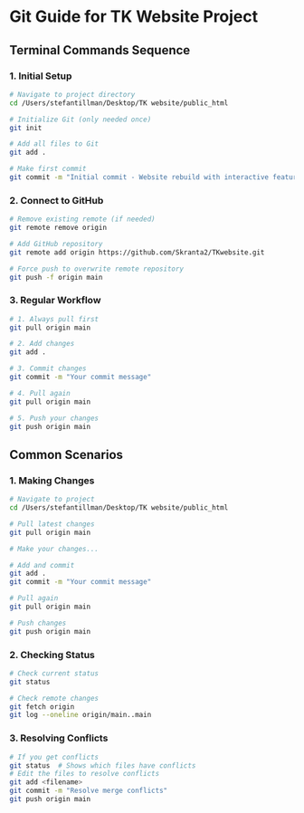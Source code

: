 # Git Guide for TK Website Project

## Terminal Commands Sequence

### 1. Initial Setup
```bash
# Navigate to project directory
cd /Users/stefantillman/Desktop/TK website/public_html

# Initialize Git (only needed once)
git init

# Add all files to Git
git add .

# Make first commit
git commit -m "Initial commit - Website rebuild with interactive features"
```

### 2. Connect to GitHub
```bash
# Remove existing remote (if needed)
git remote remove origin

# Add GitHub repository
git remote add origin https://github.com/Skranta2/TKwebsite.git

# Force push to overwrite remote repository
git push -f origin main
```

### 3. Regular Workflow
```bash
# 1. Always pull first
git pull origin main

# 2. Add changes
git add .

# 3. Commit changes
git commit -m "Your commit message"

# 4. Pull again
git pull origin main

# 5. Push your changes
git push origin main
```

## Common Scenarios

### 1. Making Changes
```bash
# Navigate to project
cd /Users/stefantillman/Desktop/TK website/public_html

# Pull latest changes
git pull origin main

# Make your changes...

# Add and commit
git add .
git commit -m "Your commit message"

# Pull again
git pull origin main

# Push changes
git push origin main
```

### 2. Checking Status
```bash
# Check current status
git status

# Check remote changes
git fetch origin
git log --oneline origin/main..main
```

### 3. Resolving Conflicts
```bash
# If you get conflicts
git status  # Shows which files have conflicts
# Edit the files to resolve conflicts
git add <filename>
git commit -m "Resolve merge conflicts"
git push origin main
```
